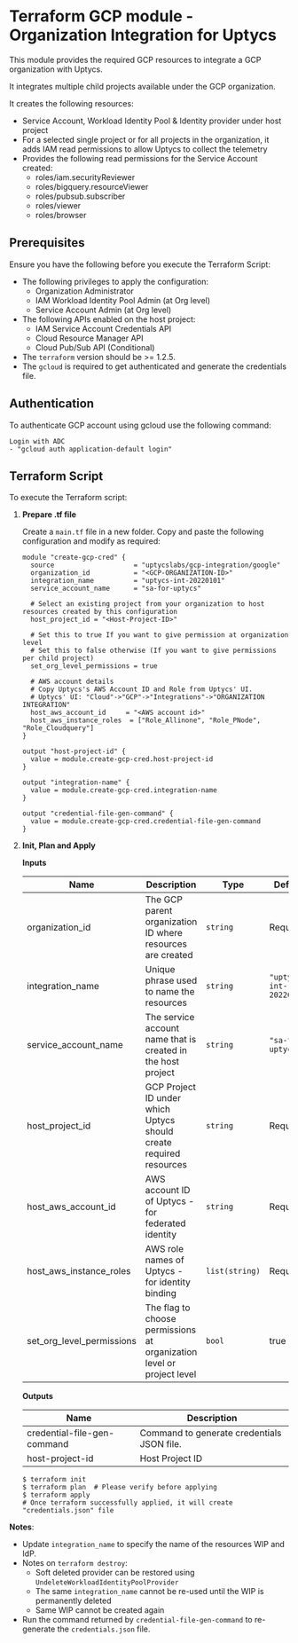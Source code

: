 # Terraform GCP module - Organization Integration for Uptycs

This module provides the required GCP resources to integrate a GCP organization with Uptycs.

It integrates multiple child projects available under the GCP organization.

It creates the following resources:

* Service Account, Workload Identity Pool & Identity provider under host project
* For a selected single project or for all projects in the organization, it adds IAM read permissions to allow Uptycs to collect the telemetry
* Provides the following read permissions for the Service Account created:
  * roles/iam.securityReviewer
  * roles/bigquery.resourceViewer
  * roles/pubsub.subscriber
  * roles/viewer
  * roles/browser

## Prerequisites

Ensure you have the following before you execute the Terraform Script:

- The following privileges to apply the configuration:
  * Organization Administrator
  * IAM Workload Identity Pool Admin (at Org level)
  * Service Account Admin (at Org level)
- The following APIs enabled on the host project:
  * IAM Service Account Credentials API
  * Cloud Resource Manager API
  * Cloud Pub/Sub API  (Conditional)
- The `terraform` version should be >= 1.2.5.
- The `gcloud` is required to get authenticated and generate the credentials file.

## Authentication

To authenticate GCP account using gcloud use the following command:

```
Login with ADC
- "gcloud auth application-default login"
```

## Terraform Script

To execute the Terraform script:

1. **Prepare .tf file**

   Create a `main.tf` file in a new folder. Copy and paste the following configuration and modify as required:

   ```
   module "create-gcp-cred" {
     source                    = "uptycslabs/gcp-integration/google"
     organization_id           = "<GCP-ORGANIZATION-ID>"
     integration_name          = "uptycs-int-20220101"
     service_account_name      = "sa-for-uptycs"

     # Select an existing project from your organization to host resources created by this configuration
     host_project_id = "<Host-Project-ID>"

     # Set this to true If you want to give permission at organization level
     # Set this to false otherwise (If you want to give permissions per child project)
     set_org_level_permissions = true

     # AWS account details
     # Copy Uptycs's AWS Account ID and Role from Uptycs' UI.
     # Uptycs' UI: "Cloud"->"GCP"->"Integrations"->"ORGANIZATION INTEGRATION"
     host_aws_account_id     = "<AWS account id>"
     host_aws_instance_roles  = ["Role_Allinone", "Role_PNode", "Role_Cloudquery"]
   }

   output "host-project-id" {
     value = module.create-gcp-cred.host-project-id
   }

   output "integration-name" {
     value = module.create-gcp-cred.integration-name
   }

   output "credential-file-gen-command" {
     value = module.create-gcp-cred.credential-file-gen-command
   }

   ```
2. **Init, Plan and Apply**

   **Inputs**


   | Name                      | Description                                                           | Type           | Default                 |
   | ------------------------- | --------------------------------------------------------------------- | -------------- | ----------------------- |
   | organization_id           | The GCP parent organization ID where resources are created            | `string`       | Required                |
   | integration_name          | Unique phrase used to name the resources                              | `string`       | `"uptycs-int-20220101"` |
   | service_account_name      | The service account name that is created in the host project          | `string`       | `"sa-for-uptycs"`       |
   | host_project_id           | GCP Project ID under which Uptycs should create required resources    | `string`       | Required                |
   | host_aws_account_id       | AWS account ID of Uptycs - for federated identity                     | `string`       | Required                |
   | host_aws_instance_roles   | AWS role names of Uptycs - for identity binding                       | `list(string)` | Required                |
   | set_org_level_permissions | The flag to choose permissions at organization level or project level | `bool`         | true                    |

   **Outputs**


   | Name                        | Description                                |
   | ----------------------------- | -------------------------------------------- |
   | credential-file-gen-command | Command to generate credentials JSON file. |
   | host-project-id             | Host Project ID                            |


   ```
   $ terraform init
   $ terraform plan  # Please verify before applying
   $ terraform apply
   # Once terraform successfully applied, it will create "credentials.json" file
   ```

**Notes**:

- Update `integration_name` to specify the name of the resources WIP and IdP.
- Notes on `terraform destroy`:
  - Soft deleted provider can be restored using `UndeleteWorkloadIdentityPoolProvider`
  - The same `integration_name` cannot be re-used until the WIP is permanently deleted
  - Same WIP cannot be created again
- Run the command returned by `credential-file-gen-command` to re-generate the `credentials.json` file.
